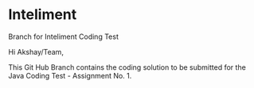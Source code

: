 # Inteliment
Branch for Inteliment Coding Test 

Hi Akshay/Team,

This Git Hub Branch contains the coding solution to be submitted for the Java Coding Test - Assignment No. 1.
